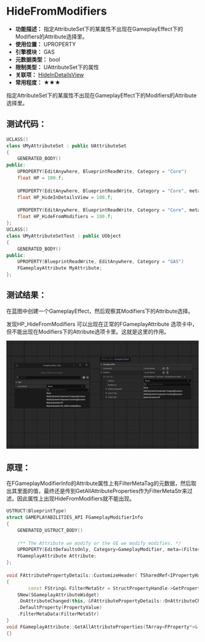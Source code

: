 ﻿# HideFromModifiers

- **功能描述：** 指定AttributeSet下的某属性不出现在GameplayEffect下的Modifiers的Attribute选择里。
- **使用位置：** UPROPERTY
- **引擎模块：** GAS
- **元数据类型：** bool
- **限制类型：** UAttributeSet下的属性
- **关联项：** [HideInDetailsView](#Meta_GAS_HideInDetailsView)
- **常用程度：** ★★★

指定AttributeSet下的某属性不出现在GameplayEffect下的Modifiers的Attribute选择里。

## 测试代码：

```cpp
UCLASS()
class UMyAttributeSet : public UAttributeSet
{
	GENERATED_BODY()
public:
	UPROPERTY(EditAnywhere, BlueprintReadWrite, Category = "Core")
	float HP = 100.f;

	UPROPERTY(EditAnywhere, BlueprintReadWrite, Category = "Core", meta = (HideInDetailsView))
	float HP_HideInDetailsView = 100.f;

	UPROPERTY(EditAnywhere, BlueprintReadWrite, Category = "Core", meta = (HideFromModifiers))
	float HP_HideFromModifiers = 100.f;
};
UCLASS()
class UMyAttributeSetTest : public UObject
{
	GENERATED_BODY()
public:
	UPROPERTY(BlueprintReadWrite, EditAnywhere, Category = "GAS")
	FGameplayAttribute MyAttribute;
};
```

## 测试结果：

在蓝图中创建一个GameplayEffect，然后观察其Modifiers下的Attribute选择。

发现HP_HideFromModifiers 可以出现在正常的FGameplayAttribute 选项卡中，但不能出现在Modifiers下的Attribute选项卡里。这就是这里的作用。

![Untitled](Meta_GAS_HideFromModifiers_Untitled.png)

## 原理：

在FGameplayModifierInfo的Attribute属性上有FilterMetaTag的元数据，然后取出其里面的值，最终还是传到GetAllAttributeProperties作为FilterMetaStr来过滤。因此属性上出现HideFromModifiers就不能出现。

```cpp
USTRUCT(BlueprintType)
struct GAMEPLAYABILITIES_API FGameplayModifierInfo
{
	GENERATED_USTRUCT_BODY()

	/** The Attribute we modify or the GE we modify modifies. */
	UPROPERTY(EditDefaultsOnly, Category=GameplayModifier, meta=(FilterMetaTag="HideFromModifiers"))
	FGameplayAttribute Attribute;
};

void FAttributePropertyDetails::CustomizeHeader( TSharedRef<IPropertyHandle> StructPropertyHandle, class FDetailWidgetRow& HeaderRow, IPropertyTypeCustomizationUtils& StructCustomizationUtils )
{
		const FString& FilterMetaStr = StructPropertyHandle->GetProperty()->GetMetaData(TEXT("FilterMetaTag"));
	SNew(SGameplayAttributeWidget)
	.OnAttributeChanged(this, &FAttributePropertyDetails::OnAttributeChanged)
	.DefaultProperty(PropertyValue)
	.FilterMetaData(FilterMetaStr)
}
void FGameplayAttribute::GetAllAttributeProperties(TArray<FProperty*>& OutProperties, FString FilterMetaStr, bool UseEditorOnlyData)
{}
```